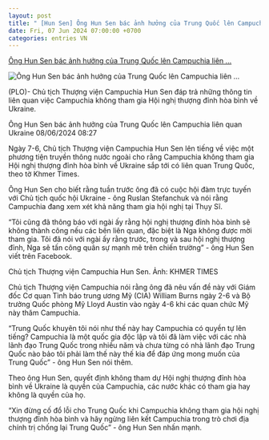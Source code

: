 ```yaml
---
layout: post
title: " [Hun Sen] Ông Hun Sen bác ảnh hưởng của Trung Quốc lên Campuchia liên ..."
date: Fri, 07 Jun 2024 07:00:00 +0700
categories: entries VN
---
```

[Ông Hun Sen bác ảnh hưởng của Trung Quốc lên Campuchia liên ...](https://plo.vn/ong-hun-sen-bac-anh-huong-cua-trung-quoc-len-campuchia-lien-quan-ukraine-post794721.html)

![Ông Hun Sen bác ảnh hưởng của Trung Quốc lên Campuchia liên ...](https://image.plo.vn/1200x630/Uploaded/2024/zngube/2024_06_08/hoi-nghi-thuong-dinh-hoa-binh-ve-ukraine-5866.jpg.webp)

(PLO)- Chủ tịch Thượng viện Campuchia Hun Sen đáp trả những thông tin liên quan việc Campuchia không tham gia Hội nghị thượng đỉnh hòa bình về Ukraine.

Ông Hun Sen bác ảnh hưởng của Trung Quốc lên Campuchia liên quan Ukraine 08/06/2024 08:27

Ngày 7-6, Chủ tịch Thượng viện Campuchia Hun Sen lên tiếng về việc một phương tiện truyền thông nước ngoài cho rằng Campuchia không tham gia Hội nghị thượng đỉnh hòa bình về Ukraine sắp tới có liên quan Trung Quốc, theo tờ Khmer Times.

Ông Hun Sen cho biết rằng tuần trước ông đã có cuộc hội đàm trực tuyến với Chủ tịch quốc hội Ukraine - ông Ruslan Stefanchuk và nói rằng Campuchia đang xem xét khả năng tham gia hội nghị tại Thụy Sĩ.

“Tôi cũng đã thông báo với ngài ấy rằng hội nghị thượng đỉnh hòa bình sẽ không thành công nếu các bên liên quan, đặc biệt là Nga không được mời tham gia. Tôi đã nói với ngài ấy rằng trước, trong và sau hội nghị thượng đỉnh, Nga sẽ tấn công quân sự mạnh mẽ trên chiến trường” - ông Hun Sen viết trên Facebook.

Chủ tịch Thượng viện Campuchia Hun Sen. Ảnh: KHMER TIMES

Chủ tịch Thượng viện Campuchia nói rằng ông đã nêu vấn đề này với Giám đốc Cơ quan Tình báo trung ương Mỹ (CIA) William Burns ngày 2-6 và Bộ trưởng Quốc phòng Mỹ Lloyd Austin vào ngày 4-6 khi các quan chức Mỹ này thăm Campuchia.

“Trung Quốc khuyên tôi nói như thế này hay Campuchia có quyền tự lên tiếng? Campuchia là một quốc gia độc lập và tôi đã làm việc với các nhà lãnh đạo Trung Quốc trong nhiều năm và chưa từng có nhà lãnh đạo Trung Quốc nào bảo tôi phải làm thế này thế kia để đáp ứng mong muốn của Trung Quốc” - ông Hun Sen nói thêm.

Theo ông Hun Sen, quyết định không tham dự Hội nghị thượng đỉnh hòa bình về Ukraine là quyền của Campuchia, các nước khác có tham gia hay không là quyền của họ.

“Xin đừng cố đổ lỗi cho Trung Quốc khi Campuchia không tham gia hội nghị thượng đỉnh hòa bình và hãy ngừng liên kết Campuchia trong trò chơi địa chính trị chống lại Trung Quốc” - ông Hun Sen nhấn mạnh.

